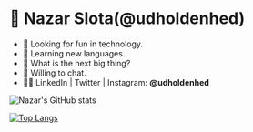 # 🐳 Nazar Slota(@udholdenhed)
- 🔭 Looking for fun in technology.
- 👀 Learning new languages.
- 🤔 What is the next big thing?
- 💬 Willing to chat.
- 👨‍💻 LinkedIn | Twitter | Instagram: **@udholdenhed**

![Nazar's GitHub stats](https://github-readme-stats.vercel.app/api?username=udholdenhed&theme=transparent&show_icons=true)

[![Top Langs](https://github-readme-stats.vercel.app/api/top-langs/?username=udholdenhed&theme=transparent&layout=compact)](https://github.com/anuraghazra/github-readme-stats)
